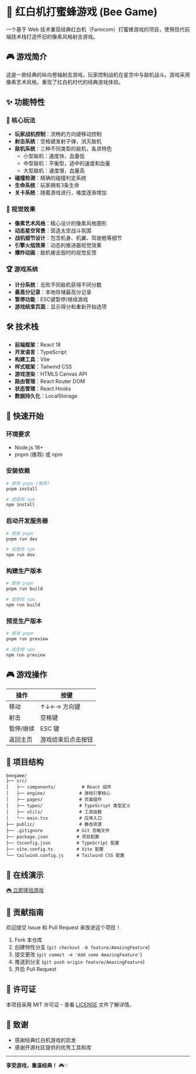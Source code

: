 # 🐝 红白机打蜜蜂游戏 (Bee Game)

一个基于 Web 技术重现经典红白机（Famicom）打蜜蜂游戏的项目，使用现代前端技术栈打造怀旧的像素风格射击游戏。

## 🎮 游戏简介

这是一款经典的纵向卷轴射击游戏，玩家控制战机在星空中与敌机战斗。游戏采用像素艺术风格，重现了红白机时代的经典游戏体验。

## ✨ 功能特性

### 🎯 核心玩法
- **玩家战机控制**：流畅的方向键移动控制
- **射击系统**：空格键发射子弹，消灭敌机
- **敌机系统**：三种不同类型的敌机，各具特色
  - 小型敌机：速度快，血量低
  - 中型敌机：平衡型，适中的速度和血量
  - 大型敌机：速度慢，血量高
- **碰撞检测**：精确的碰撞判定系统
- **生命系统**：玩家拥有3条生命
- **关卡系统**：随着游戏进行，难度逐渐增加

### 🎨 视觉效果
- **像素艺术风格**：精心设计的像素风格图形
- **动态星空背景**：营造太空战斗氛围
- **战机细节设计**：包含机身、机翼、驾驶舱等细节
- **引擎火焰效果**：动态的推进器视觉效果
- **爆炸动画**：敌机被击毁时的视觉反馈

### 🏆 游戏系统
- **计分系统**：击败不同敌机获得不同分数
- **最高分记录**：本地存储最高分记录
- **暂停功能**：ESC键暂停/继续游戏
- **游戏结束页面**：显示得分和重新开始选项

## 🛠️ 技术栈

- **前端框架**：React 18
- **开发语言**：TypeScript
- **构建工具**：Vite
- **样式框架**：Tailwind CSS
- **游戏渲染**：HTML5 Canvas API
- **路由管理**：React Router DOM
- **状态管理**：React Hooks
- **数据持久化**：LocalStorage

## 🚀 快速开始

### 环境要求
- Node.js 18+
- pnpm (推荐) 或 npm

### 安装依赖
```bash
# 使用 pnpm (推荐)
pnpm install

# 或使用 npm
npm install
```

### 启动开发服务器
```bash
# 使用 pnpm
pnpm run dev

# 或使用 npm
npm run dev
```

### 构建生产版本
```bash
# 使用 pnpm
pnpm run build

# 或使用 npm
npm run build
```

### 预览生产版本
```bash
# 使用 pnpm
pnpm run preview

# 或使用 npm
npm run preview
```

## 🎮 游戏操作

| 操作 | 按键 |
|------|------|
| 移动 | ↑↓←→ 方向键 |
| 射击 | 空格键 |
| 暂停/继续 | ESC 键 |
| 返回主页 | 游戏结束后点击按钮 |

## 📁 项目结构

```
beegame/
├── src/
│   ├── components/          # React 组件
│   ├── engine/             # 游戏引擎核心
│   ├── pages/              # 页面组件
│   ├── types/              # TypeScript 类型定义
│   ├── utils/              # 工具函数
│   └── main.tsx            # 应用入口
├── public/                 # 静态资源
├── .gitignore             # Git 忽略文件
├── package.json           # 项目配置
├── tsconfig.json          # TypeScript 配置
├── vite.config.ts         # Vite 配置
└── tailwind.config.js     # Tailwind CSS 配置
```

## 🌟 在线演示

[🎮 立即体验游戏](https://beegame-tritechai.vercel.app/)

## 🤝 贡献指南

欢迎提交 Issue 和 Pull Request 来改进这个项目！

1. Fork 本仓库
2. 创建特性分支 (`git checkout -b feature/AmazingFeature`)
3. 提交更改 (`git commit -m 'Add some AmazingFeature'`)
4. 推送到分支 (`git push origin feature/AmazingFeature`)
5. 开启 Pull Request

## 📄 许可证

本项目采用 MIT 许可证 - 查看 [LICENSE](LICENSE) 文件了解详情。

## 🙏 致谢

- 感谢经典红白机游戏的启发
- 感谢开源社区提供的优秀工具和库

---

**享受游戏，重温经典！** 🎮✨
